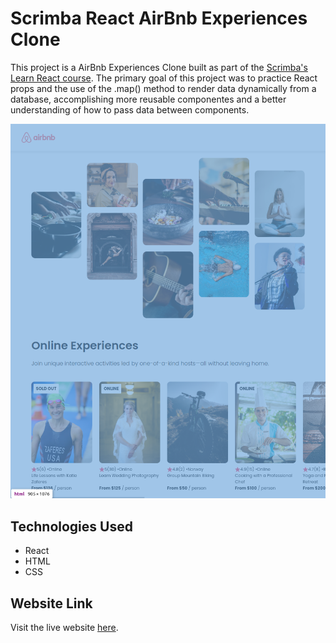 # Scrimba React AirBnb Experiences Clone

This project is a AirBnb Experiences Clone built as part of the [Scrimba's Learn React course](https://v2.scrimba.com/learn-react-c0e).
The primary goal of this project was to practice React props and the use of the .map() method to render data dynamically from a database, accomplishing more
reusable componentes and a better understanding of how to pass data between components.

![Airbnb Experiences Clone Screenshot](/src/assets/airbnb-experiences-screenshot.png)

## Technologies Used

- React
- HTML
- CSS

## Website Link

Visit the live website [here](https://paulomborges.github.io/scrimba-react-airbnb-experiences-clone).

